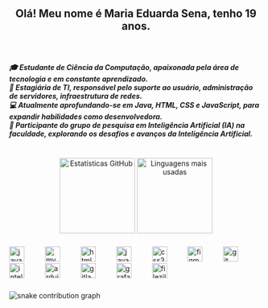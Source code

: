 <br clear="both">

<h2 align="center">Olá! Meu nome é Maria Eduarda Sena, tenho 19 anos.</h2>

###

<br clear="both">

<h5 align="left">
🎓 Estudante de Ciência da Computação, apaixonada pela área de tecnologia e em constante aprendizado.<br>
💼 Estagiária de TI, responsável pelo suporte ao usuário, administração de servidores, infraestrutura de redes.<br>
💻 Atualmente aprofundando-se em Java, HTML, CSS e JavaScript, para expandir habilidades como desenvolvedora.<br>
🔬 Participante do grupo de pesquisa em Inteligência Artificial (IA) na faculdade, explorando os desafios e avanços da Inteligência Artificial.
</h5>

###

<br clear="both">

<div align="center">
  <img src="https://github-readme-stats.vercel.app/api?username=adudasena&show_icons=true&include_all_commits=true&count_private=true&theme=radical&locale=pt-br&hide_border=false&cache_seconds=30" height="150" alt="Estatísticas GitHub" />
  <img src="https://github-readme-stats.vercel.app/api/top-langs?username=adudasena&layout=compact&langs_count=100&theme=radical&hide_border=true&locale=pt-br&cache_seconds=30" height="150" alt="Linguagens mais usadas" />

</div>

###

<div align="left">
  <img src="https://cdn.jsdelivr.net/gh/devicons/devicon/icons/java/java-original.svg" height="30" alt="java logo" />
  <img width="33" />
  <img src="https://cdn.jsdelivr.net/gh/devicons/devicon/icons/mysql/mysql-original.svg" height="30" alt="mysql logo" />
  <img width="33" />
  <img src="https://cdn.jsdelivr.net/gh/devicons/devicon/icons/html5/html5-original.svg" height="30" alt="html5 logo" />
  <img width="33" />
  <img src="https://cdn.jsdelivr.net/gh/devicons/devicon/icons/javascript/javascript-original.svg" height="30" alt="javascript logo" />
  <img width="33" />
  <img src="https://cdn.jsdelivr.net/gh/devicons/devicon/icons/css3/css3-original.svg" height="30" alt="css3 logo" />
  <img width="33" />
  <img src="https://cdn.jsdelivr.net/gh/devicons/devicon/icons/figma/figma-original.svg" height="30" alt="figma logo" />
  <img width="33" />
  <img src="https://cdn.jsdelivr.net/gh/devicons/devicon/icons/git/git-original.svg" height="30" alt="git logo" />
  <img width="33" />
  <img src="https://cdn.jsdelivr.net/gh/devicons/devicon/icons/intellij/intellij-original.svg" height="30" alt="intellij logo" />
  <img width="33" />
  <img src="https://cdn.jsdelivr.net/gh/devicons/devicon/icons/arduino/arduino-original.svg" height="30" alt="arduino logo" />
  <img width="33" />
  <img src="https://cdn.jsdelivr.net/gh/devicons/devicon/icons/gitlab/gitlab-original.svg" height="30" alt="gitlab logo" />
  <img width="33" />
  <img src="https://cdn.jsdelivr.net/gh/devicons/devicon/icons/grafana/grafana-original.svg" height="30" alt="grafana logo" />
  <img width="33" />
  <img src="https://cdn.simpleicons.org/filezilla/BF0000" height="30" alt="filezilla logo" />
</div>

###

<picture>
  <source media="(prefers-color-scheme: dark)" srcset="https://raw.githubusercontent.com/adudasena/adudasena/output/github-contribution-grid-snake-dark.svg" />
  <source media="(prefers-color-scheme: light)" srcset="https://raw.githubusercontent.com/adudasena/adudasena/output/github-contribution-grid-snake.svg" />
  <img alt="snake contribution graph" src="https://raw.githubusercontent.com/adudasena/adudasena/output/github-contribution-grid-snake.svg" />
</picture>
